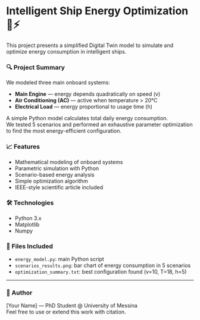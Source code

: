 # Intelligent Ship Energy Optimization 🚢⚡

This project presents a simplified Digital Twin model to simulate and optimize energy consumption in intelligent ships.

### 🔍 Project Summary

We modeled three main onboard systems:

- **Main Engine** — energy depends quadratically on speed (v)
- **Air Conditioning (AC)** — active when temperature > 20°C
- **Electrical Load** — energy proportional to usage time (h)

A simple Python model calculates total daily energy consumption.  
We tested 5 scenarios and performed an exhaustive parameter optimization  
to find the most energy-efficient configuration.

### 📈 Features

- Mathematical modeling of onboard systems  
- Parametric simulation with Python  
- Scenario-based energy analysis  
- Simple optimization algorithm  
- IEEE-style scientific article included

### 🛠 Technologies

- Python 3.x  
- Matplotlib  
- Numpy

### 📄 Files Included

- `energy_model.py`: main Python script  
- `scenarios_results.png`: bar chart of energy consumption in 5 scenarios  
- `optimization_summary.txt`: best configuration found (v=10, T=18, h=5)

---

### 🔗 Author

[Your Name] — PhD Student @ University of Messina  
Feel free to use or extend this work with citation.
